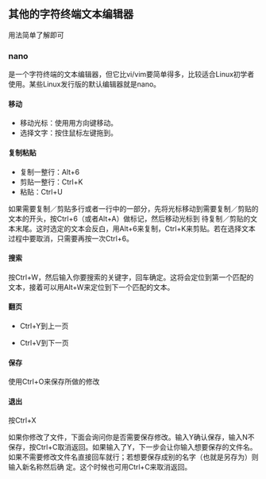 ## 其他的字符终端文本编辑器

用法简单了解即可

### nano 

是一个字符终端的文本编辑器，但它比vi/vim要简单得多，比较适合Linux初学者使用。某些Linux发行版的默认编辑器就是nano。

#### 移动

- 移动光标：使用用方向键移动。
- 选择文字：按住鼠标左键拖到。

#### 复制粘贴

- 复制一整行：Alt+6
- 剪贴一整行：Ctrl+K
- 粘贴：Ctrl+U

如果需要复制／剪贴多行或者一行中的一部分，先将光标移动到需要复制／剪贴的文本的开头，按Ctrl+6（或者Alt+A）做标记，然后移动光标到 待复制／剪贴的文本末尾。这时选定的文本会反白，用Alt+6来复制，Ctrl+K来剪贴。若在选择文本过程中要取消，只需要再按一次Ctrl+6。

#### 搜索

按Ctrl+W，然后输入你要搜索的关键字，回车确定。这将会定位到第一个匹配的文本，接着可以用Alt+W来定位到下一个匹配的文本。

#### 翻页

- Ctrl+Y到上一页

- Ctrl+V到下一页

#### 保存

使用Ctrl+O来保存所做的修改

#### 退出

按Ctrl+X

如果你修改了文件，下面会询问你是否需要保存修改。输入Y确认保存，输入N不保存，按Ctrl+C取消返回。如果输入了Y，下一步会让你输入想要保存的文件名。如果不需要修改文件名直接回车就行；若想要保存成别的名字（也就是另存为）则输入新名称然后确 定。这个时候也可用Ctrl+C来取消返回。
